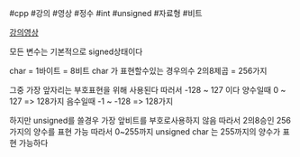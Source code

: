#cpp #강의 #영상 #정수 #int #unsigned #자료형 #비트 

[강의영상](https://www.youtube.com/watch?v=YN0jMyJR31M&list=PL4SIC1d_ab-aOxWPucn31NHkQvNPHK1D1&index=4)

모든 변수는 기본적으로 signed상태이다

char = 1바이트 = 8비트
char 가 표현할수있는 경우의수
2의8제곱 = 256가지

그중 가장 앞자리는 부호표현을 위해 사용된다
따러서 -128 ~ 127 이다
양수일때 0 ~ 127 => 128가지
음수일때 -1 ~ -128 => 128가지


하지만 unsigned를 쓸경우 가장 앞비트를 부호로사용하지 않음 따라서
2의8승인 256가지의 양수를 표현 가능
따라서 0~255까지 
unsigned char 는 255까지의 양수가 표현 가능하다
